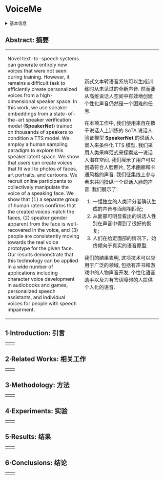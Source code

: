 # VoiceMe

<details>
<summary>基本信息</summary>

- 标题: "VoiceMe: Personalized Voice Generation in TTS"
- 作者:
  - 01 Pol van Rijn
  - 02 Silvan Mertes
  - 03 Dominik Schiller
  - 04 Piotr Dura
  - 05 Hubert Siuzdak
  - 06 Peter M.C.Harrison
  - 07 Elisabeth André
  - 08 Nori Jacoby
- 链接:
  - [ArXiv](https://arxiv.org/abs/2203.15379)
  - [Publication](https://www.isca-archive.org/interspeech_2022)
  - [Github](https://github.com/polvanrijn/VoiceMe)
  - [Demo](https://polvanrijn.github.io/VoiceMe/)
- 文件:
  - [ArXiv](_PDF/2203.15379v2__VoiceMe__Personalized_Voice_Generation_in_TTS.pdf)
  - [Publication](_PDF/2022.15379p0__VoiceMe__InterSpeech2022.pdf)

</details>

## Abstract: 摘要

<table><tr><td width="50%">

Novel text-to-speech systems can generate entirely new voices that were not seen during training.
However, it remains a difficult task to efficiently create personalized voices from a high-dimensional speaker space.
In this work, we use speaker embeddings from a state-of-the-art speaker verification model (**SpeakerNet**) trained on thousands of speakers to condition a TTS model.
We employ a human sampling paradigm to explore this speaker latent space.
We show that users can create voices that fit well to photos of faces, art portraits, and cartoons.
We recruit online participants to collectively manipulate the voice of a speaking face.
We show that (1) a separate group of human raters confirms that the created voices match the faces, (2) speaker gender apparent from the face is well-recovered in the voice, and (3) people are consistently moving towards the real voice prototype for the given face.
Our results demonstrate that this technology can be applied in a wide number of applications including character voice development in audiobooks and games, personalized speech assistants, and individual voices for people with speech impairment.

</td><td>

新式文本转语音系统可以生成训练时从未见过的全新声音.
然而要从高维说话人空间中有效地创建个性化声音仍然是一个困难的任务.

在本项工作中, 我们使用来自在数千说话人上训练的 SoTA 说话人验证模型 **SpeakerNet** 的说话人嵌入来条件化 TTS 模型.
我们采用人类采样范式来探索这一说话人潜在空间.
我们展示了用户可以创造符合人脸照片, 艺术画廊和卡通风格的声音.
我们征集线上参与者来共同操纵一个说话人脸的声音.
我们展示了:
1. 一组独立的人类评分者确认生成的声音与面部相匹配;
2. 从面部可明显看出的说话人性别在声音中得到了很好的恢复;
3. 人们在给定面部的情况下，始终倾向于真实的语音原型.

我们的结果表明, 这项技术可以应用于广泛的领域, 包括有声书和游戏中的人物声音开发, 个性化语音助手以及为有言语障碍的人提供个人化的语音.

</td></tr></table>

## 1·Introduction: 引言

<table><tr><td width="50%">

</td></tr></table>

## 2·Related Works: 相关工作

<table><tr><td width="50%">

</td></tr></table>

## 3·Methodology: 方法

<table><tr><td width="50%">

</td></tr></table>

## 4·Experiments: 实验

<table><tr><td width="50%">

</td></tr></table>

## 5·Results: 结果

<table><tr><td width="50%">

</td></tr></table>

## 6·Conclusions: 结论

<table><tr><td width="50%">

</td></tr></table>
